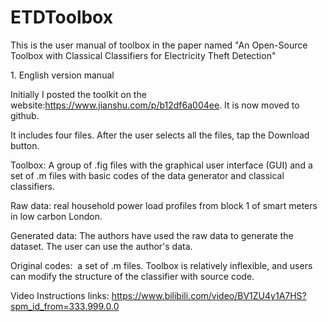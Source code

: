 # ETDToolbox
This is the user manual of toolbox in the paper named "An Open-Source Toolbox with Classical Classifiers for Electricity Theft Detection" 

1. English version manual

Initially I posted the toolkit on the website:https://www.jianshu.com/p/b12df6a004ee. It is now moved to github.

It includes four files. After the user selects all the files, tap the Download button.

Toolbox: A group of .fig files with the graphical user interface (GUI) and a set of .m files with basic codes of the data generator and classical classifiers.

Raw data: real household power load profiles from block 1 of smart meters in low carbon London.

Generated data: The authors have used the raw data to generate the dataset. The user can use the author's data.

Original codes:  a set of .m files. Toolbox is relatively inflexible, and users can modify the structure of the classifier with source code.

Video Instructions links: https://www.bilibili.com/video/BV1ZU4y1A7HS?spm_id_from=333.999.0.0
